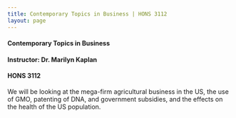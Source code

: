 ```yaml
---
title: Contemporary Topics in Business | HONS 3112
layout: page
---
```


#### Contemporary Topics in Business

#### Instructor: Dr. Marilyn Kaplan

#### HONS 3112

We will be looking at the mega-firm agricultural business in the US, the use of GMO, patenting of DNA, and government subsidies, and the effects on the health of the US population.

